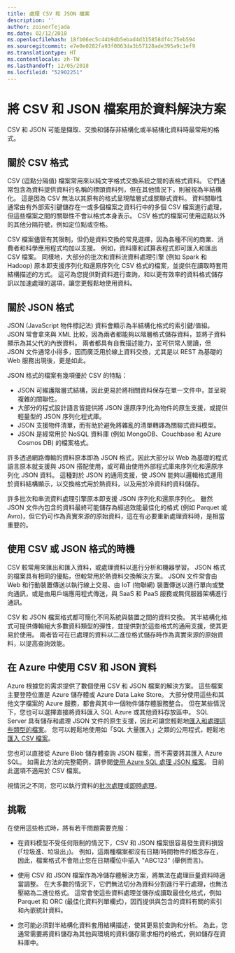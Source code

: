 ```yaml
---
title: 處理 CSV 和 JSON 檔案
description: ''
author: zoinerTejada
ms.date: 02/12/2018
ms.openlocfilehash: 18fb06ec5c44b9db5ebad4d315858df4c75eb594
ms.sourcegitcommit: e7e0e0282fa93f0063da3b57128ade395a9c1ef9
ms.translationtype: HT
ms.contentlocale: zh-TW
ms.lasthandoff: 12/05/2018
ms.locfileid: "52902251"
---
```

# <a name="working-with-csv-and-json-files-for-data-solutions"></a>將 CSV 和 JSON 檔案用於資料解決方案

CSV 和 JSON 可能是擷取、交換和儲存非結構化或半結構化資料時最常用的格式。 

## <a name="about-csv-format"></a>關於 CSV 格式

CSV (逗點分隔值) 檔案常用來以純文字格式交換系統之間的表格式資料。 它們通常包含為資料提供資料行名稱的標頭資料列，但在其他情況下，則被視為半結構化。 這是因為 CSV 無法以其原有的格式呈現階層式或關聯式資料。 資料關聯性通常由有外部索引鍵儲存在一或多個檔案之資料行中的多個 CSV 檔案進行處理，但這些檔案之間的關聯性不會以格式本身表示。 CSV 格式的檔案可使用逗點以外的其他分隔符號，例如定位點或空格。

CSV 檔案儘管有其限制，但仍是資料交換的常見選擇，因為各種不同的商業、消費者和科學應用程式均加以支援。 例如，資料庫和試算表程式即可匯入和匯出 CSV 檔案。 同樣地，大部分的批次和資料流資料處理引擎 (例如 Spark 和 Hadoop) 原本即支援序列化和還原序列化 CSV 格式的檔案，並提供在讀取時套用結構描述的方式。 這可為您提供對資料進行查詢，和以更有效率的資料格式儲存訊以加速處理的選項，讓您更輕鬆地使用資料。

## <a name="about-json-format"></a>關於 JSON 格式

JSON (JavaScript 物件標記法) 資料會顯示為半結構化格式的索引鍵/值組。 JSON 常會拿來與 XML 比較，因為兩者都能夠以階層格式儲存資料，並將子資料顯示為其父代的內嵌資料。 兩者都具有自我描述能力，並可供常人閱讀，但 JSON 文件通常小得多，因而廣泛用於線上資料交換，尤其是以 REST 為基礎的 Web 服務出現後，更是如此。 

JSON 格式的檔案有幾項優於 CSV 的特點：

* JSON 可維護階層式結構，因此更易於將相關資料保存在單一文件中，並呈現複雜的關聯性。
* 大部分的程式設計語言皆提供將 JSON 還原序列化為物件的原生支援，或提供輕量型的 JSON 序列化程式庫。
* JSON 支援物件清單，而有助於避免將雜亂的清單轉譯為關聯式資料模型。
* JSON 是經常用於 NoSQL 資料庫 (例如 MongoDB、Couchbase 和 Azure Cosmos DB) 的檔案格式。

許多透過網路傳輸的資料原本即為 JSON 格式，因此大部分以 Web 為基礎的程式語言原本就支援與 JSON 搭配使用，或可藉由使用外部程式庫來序列化和還原序列化 JSON 資料。 這種對於 JSON 的通用支援，使 JSON 能夠以邏輯格式運用於資料結構顯示，以交換格式用於熱資料，以及用於冷資料的資料儲存。

許多批次和串流資料處理引擎原本即支援 JSON 序列化和還原序列化。 雖然 JSON 文件內包含的資料最終可能儲存為經過效能最佳化的格式 (例如 Parquet 或 Avro)，但它仍可作為真實來源的原始資料，這在有必要重新處理資料時，是相當重要的。

## <a name="when-to-use-csv-or-json-formats"></a>使用 CSV 或 JSON 格式的時機

CSV 較常用來匯出和匯入資料，或處理資料以進行分析和機器學習。 JSON 格式的檔案具有相同的優點，但較常用於熱資料交換解決方案。 JSON 文件常會由 Web 和行動裝置傳送以執行線上交易、由 IoT (物聯網) 裝置傳送以進行單向或雙向通訊，或是由用戶端應用程式傳送，與 SaaS 和 PaaS 服務或無伺服器架構進行通訊。 

CSV 和 JSON 檔案格式都可簡化不同系統與裝置之間的資料交換。 其半結構化格式可提供傳輸絕大多數資料類型的彈性，並提供對於這些格式的通用支援，使其更易於使用。 兩者皆可在已處理的資料以二進位格式儲存時作為真實來源的原始資料，以提高查詢效能。 

## <a name="working-with-csv-and-json-data-in-azure"></a>在 Azure 中使用 CSV 和 JSON 資料

Azure 根據您的需求提供了數個使用 CSV 和 JSON 檔案的解決方案。 這些檔案主要登陸位置是 Azure 儲存體或 Azure Data Lake Store。 大部分使用這些和其他文字檔案的 Azure 服務，都會與其中一個物件儲存體服務整合。 但在某些情況下，您也可以選擇直接將資料匯入 SQL Azure 或其他資料存放區中。 SQL Server 具有儲存和處理 JSON 文件的原生支援，因此可讓您輕鬆地[匯入和處理這些類型的檔案](/sql/relational-databases/json/import-json-documents-into-sql-server)。 您可以輕鬆地使用如「SQL 大量匯入」之類的公用程式，輕鬆地[匯入 CSV 檔案](/sql/relational-databases/json/import-json-documents-into-sql-server)。

您也可以直接從 Azure Blob 儲存體查詢 JSON 檔案，而不需要將其匯入 Azure SQL。 如需此方法的完整範例，請參閱[使用 Azure SQL 處理 JSON 檔案](https://medium.com/@mauridb/work-with-json-files-with-azure-sql-8946f066ddd4)。 目前此選項不適用於 CSV 檔案。

視情況之不同，您可以執行資料的[批次處理](../big-data/batch-processing.md)或[即時處理](../big-data/real-time-processing.md)。

## <a name="challenges"></a>挑戰

在使用這些格式時，將有若干問題需要克服：

* 在資料模型不受任何限制的情況下，CSV 和 JSON 檔案很容易發生資料損毀 (「垃圾進、垃圾出」)。 例如，這兩種檔案都沒有日期/時間物件的概念存在，因此，檔案格式不會阻止您在日期欄位中插入 "ABC123" (舉例而言)。

* 使用 CSV 和 JSON 檔案作為冷儲存體解決方案，將無法在處理巨量資料時適當調整。 在大多數的情況下，它們無法切分為資料分割進行平行處理，也無法壓縮為二進位格式。 這常會使這些資料處理並儲存成讀取最佳化格式，例如 Parquet 和 ORC (最佳化資料列單欄式)，因而提供與包含的資料有關的索引和內嵌統計資料。

* 您可能必須對半結構化資料套用結構描述，使其更易於查詢和分析。 為此，您通常需要將資料儲存為其他與環境的資料儲存需求相符的格式，例如儲存在資料庫中。

